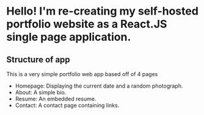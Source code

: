 # Hello! I'm re-creating my self-hosted portfolio website as a React.JS single page application.

## Structure of app

This is a very simple portfolio web app based off of 4 pages

- Homepage: Displaying the current date and a random photograph.
- About: A simple bio.
- Resume: An embedded resume.
- Contact: A contact page containing links.
